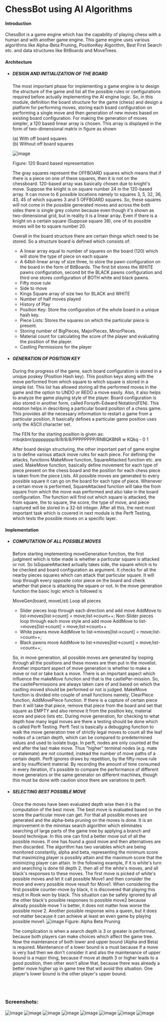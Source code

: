 # ChessBot using AI Algorithms

#### Introduction

ChessBot is a game engine which has the capability of playing chess with a human and with another game engine. This game engine uses various algorithms like Alpha-Beta Pruning, PositionKey Algorithm, Best First Search etc. and data structures like BitBoards and MoveTrees.

#### Architecture
- ##### DESIGN AND INITIALIZATION OF THE BOARD
  The most important phase for implementing a game engine is to design the structure of the game and list all the possible rules or configurations required before actually implementing the AI engine logic. So, in this module, definition the board structure for the game (chess) and design a platform for performing moves, storing each board configuration on performing a single move and then generation of new moves based on existing board configuration.
  For making the generation of moves simpler, a 120 based linear array is chosen.
  This array is displayed in the form of two-dimensional matrix in figure as shown
  
  (a) With off board squares &nbsp;&nbsp; &nbsp; &nbsp; &nbsp; 
  &nbsp; &nbsp; &nbsp; &nbsp; &nbsp; &nbsp; &nbsp; &nbsp; &nbsp; &nbsp; &nbsp;
  &nbsp; &nbsp; &nbsp; &nbsp; &nbsp; &nbsp; &nbsp; &nbsp; &nbsp; &nbsp; &nbsp;
  &nbsp; &nbsp; &nbsp; &nbsp; &nbsp; &nbsp; &nbsp; &nbsp; &nbsp; &nbsp; &nbsp;
  (b) Without off board squares
  
  ![image](https://github.com/SIRIUScoder1/ChessBot/blob/master/images/chessBot1.png)
  
  Figure: 120 Board based representation
  
  The gray squares represent the OFFBOARD squares which means that if there is a piece on one of these squares, then it is not on the chessboard. 120-based array was basically chosen due to knight's move. Suppose the knight is on square number 24 in the 120-based array. It can move to 6 possible locations namely to squares 3, 5, 32,
36, 43, 45 of which squares 3 and 5 OFFBOARD squares. So, these squares will not come in the possible generated moves and across the both sides there is single grey column because even though it's shown as two-dimensional grid, but in reality it is a linear array. Even if there is a knight on a certain square (Suppose square 38), one of its
possible moves will be to square number 20. 

  Overall in the board structure there are certain things which need to be stored. So a
structure board is defined which consists of:
 
  -	A linear array equal to number of squares on the board (120) which will store the type of piece on each square
  - A 64bit-linear array of size three, to store the pawn configuration on the board in the form of BitBoards. The first bit stores the WHITE pawns configuration, second bit the BLACK pawns configuration and third one stores configuration of BOTH white and black pawns.
  - Fifty move rule
  - Side to move
  - Kings Square array of size two for BLACK and WHITE
  - Number of half moves played
  - History of Play
  - Position Key: Store the configuration of the whole board in a unique hash key.
  - Piece Lists: Stores the squares on which the particular piece is present.
  - Storing number of BigPieces, MajorPieces, MinorPieces.
  - Material count for calculating the score of the player and evaluating the position of the player.
  - Castling Permissions for the player
  
- ##### GENERATION OF POSITION KEY
    During the progress of the game, each board configuration is stored in a unique poskey (Position Hash key). This position keys along with the move performed from which square to which square is stored in a simple list. This list has allowed storing all the performed moves in the game and the option to UNDO or REDO a move easily. Also, it also helps to analyze the game playing style of the player. Board configuration is also stored in another form, called Forsyth-Edward Notation(FEN). This notation helps in describing a particular board position of a chess game. This provides all the necessary information to restart a game from a particular position. It basically defines a particular game position uses only the ASCII character set. 
 
  The FEN for the starting position is given as:
  rnbqkbnr/pppppppp/8/8/8/8/PPPPPPPP/RNBQKBNR w KQkq - 0 1

  After board design structuring, the other important part of game engine is to define various attack move rules for each piece. For defining the attacks, functions MakeMove function, SquareAttacked function etc. are used. MakeMove function, basically define movement for each type of piece present on the chess board and the position for each chess piece is taken from the piece Lists. 
All possible moves are generated to every possible square it can go on the board for each type of piece. Whenever a certain move is performed, SquareAttacked function will take the from square from which the move was performed and also take in the board configuration. The function will find out which square is attacked, the from square, the to square, the score, the type of move, and piece captured will be stored in a 32-bit integer. After all this, the next most important task which is covered in next module is the Perft Testing, which tests the possible moves on a specific layer.

#### Implementation
- ##### COMPUTATION OF ALL POSSIBLE MOVES
  Before starting implementing moveGeneration function, the first judgment which is tobe made is whether a particular square is attacked or not. So IsSquareAttacked actually takes side, the square which is to be checked and board configuration as argument. It checks for all the nearby pieces squares which can attack that particular square. It will loop through every opposite color piece on the board and check whether that piece is attacking the square or not. In the move generation function the basic logic which is followed is

  MoveGen(board, moveList)
    Loop all pieces
     - Slider pieces loop through each direction and add move AddMove to list->moves[list->count] = move;list->count++;
        Non-Slider pieces loop through each move style and add move AddMove to list->moves[list->count] = move;list->count++
     - White pawns move
      AddMove to list->moves[list->count] = move;list->count++;
     - Black pawns move
      AddMove to list->moves[list->count] = move;list->count++;

    So, in move generation, all possible moves are generated by looping through all the positions and these moves are then put in the movelist. Another important aspect of move generation is whether to make a move or not or take back a move. There is an important aspect which influence the makeMove function and that is the castlePer-mission. So, the castlePermissions are always taken care of and based on which the castling moved should be performed or not is judged. MakeMove function is divided into couple of small functions namely, ClearPiece function, AddMovePiece function. If there is a capture of certain piece then it will take that piece, remove that piece from the board and set that square as EMPTY and also remove it from the position key, material score and piece lists etc.
    During move generation, for checking to what depth how many legal moves are there a testing should be done which is called Perft Testing. Perft Test is basically a debugging function to walk the move generation tree of strictly legal moves to count all the leaf nodes of a certain depth, which can be compared to predetermined values and used to isolate bugs. In perft, nodes are only counted at the end after the last make move. Thus "higher" terminal nodes (e.g. mate or stalemate) are not counted, instead the number of move paths of a certain depth. Perft ignores draws by repetition, by the fifty-move rule and by insufficient material. By recording the amount of time consumed in every iteration, it's possible to compare the performance of different move generators or the same generator on different machines, though this must be done with caution since there are variations to perft.
  
- ##### SELECTING BEST POSSIBLE MOVE
  Once the moves have been evaluated depth wise then it is the computation of the best move. The best move is evaluated based on the score the particular move can get. For that all possible moves are generated and the alpha-beta pruning on the moves is done. It is an improvement in the minimax search algorithm which eliminates searching of large parts of the game tree by applying a branch and bound technique. In this one can find a better move out of all the possible moves. If one has found a good move and then alternatives are then discarded. The algorithm has two variables which are being monitored constantly, alpha and beta, representing the minimum score that maximizing player is possibly attain and the maximum score that the minimizing player can attain. In the following example, if it is white's turn and searching is done till depth 2, then all of the white's moves, and all black's responses to these moves. The first move is picked of white's possible moves and let it call possible Move1 and then consider the move and every possible move result for Move1. When considering the first possible counter-move by black, it is discovered that playing this result in Rook won by black. This situation can be safely ignored by all the other black's possible responses to possible move2 because already possible move 1 is better, it does not matter how worse the possible move 2. Another possible response wins a queen, but it does not matter because it can achieve at least an even game by playing possible move1.
  ![image](https://github.com/SIRIUScoder1/ChessBot/blob/master/images/chessBot2.png)
  Figure: Alpha Beta Pruning
  
  The complication is when a search depth is 3 or greater is performed, because both players can make choices which affect the game tree. Now the maintenance of both lower and upper bound (Alpha and Beta) is required. Maintenance of a lower bound is a must because if a move is very bad then we don't consider it and also the maintenance of upper bound is a major thing, because if move at depth 3 or higher leads to a good position, then other won't allow that, because there was already a better move higher up in game tree that will avoid this situation. One player's lower bound is the other player's upper bound.
  
 <br/>
 <br/>
 
 ### Screenshots:
 
  ![image](https://github.com/SIRIUScoder1/ChessBot/blob/master/images/output1.png) 
  ![image](https://github.com/SIRIUScoder1/ChessBot/blob/master/images/output2.png)
  ![image](https://github.com/SIRIUScoder1/ChessBot/blob/master/images/output3.png)
  ![image](https://github.com/SIRIUScoder1/ChessBot/blob/master/images/output4.png)
  ![image](https://github.com/SIRIUScoder1/ChessBot/blob/master/images/output5.png)
  ![image](https://github.com/SIRIUScoder1/ChessBot/blob/master/images/output6.png)
  ![image](https://github.com/SIRIUScoder1/ChessBot/blob/master/images/output7.png)
  ![image](https://github.com/SIRIUScoder1/ChessBot/blob/master/images/output8.png)
  
